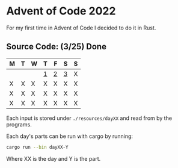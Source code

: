 # Advent of Code 2022

For my first time in Advent of Code I decided to do it in Rust.

## Source Code: (3/25) Done  

| M  | T  | W  | T  | F  | S  | S  |
|----|----|----|----|----|----|----|
|    |    |    |  [1](https://github.com/SrGesus/AdventofCode/tree/main/AoC2022/src/day01) |  [2](https://github.com/SrGesus/AdventofCode/tree/main/AoC2022/src/day02) |  [3](https://github.com/SrGesus/AdventofCode/tree/main/AoC2022/src/day03) |  X |
|  X |  X |  X |  X |  X |  X |  X |
|  X |  X |  X |  X |  X |  X |  X |
|  X |  X |  X |  X |  X |  X |  X |

Each input is stored under `./resources/dayXX` and read from by the programs.

Each day's parts can be run with cargo by running:
```zsh
cargo run --bin dayXX-Y
```
Where XX is the day and Y is the part.

